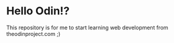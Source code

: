 # Hello Odin!?
This repository is for me to start learning web development from theodinproject.com ;)


